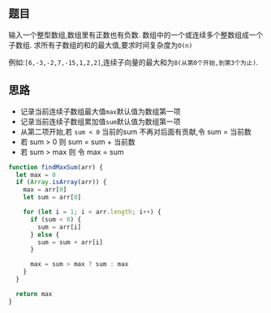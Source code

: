 ## 题目

输入一个整型数组,数组里有正数也有负数. 数组中的一个或连续多个整数组成一个子数组. 求所有子数组的和的最大值,要求时间复杂度为`O(n)`

例如:`[6,-3,-2,7,-15,1,2,2]`,连续子向量的最大和为`8(从第0个开始,到第3个为止)`. 

## 思路

- 记录当前连续子数组最大值`max`默认值为数组第一项
- 记录当前连续子数组累加值`sum`默认值为数组第一项
- 从第二项开始,若 `sum < 0` 当前的sum 不再对后面有贡献,令 sum = 当前数
- 若 sum > 0 则 sum = sum + 当前数
- 若 sum > max 则 令 max = sum


```js
function findMaxSum(arr) {
  let max = 0
  if (Array.isArray(arr)) {
    max = arr[0]
    let sum = arr[0]

    for (let i = 1; i < arr.length; i++) {
      if (sum < 0) {
        sum = arr[i]
      } else {
        sum = sum + arr[i]
      }

      max = sum > max ? sum : max
    }
  }

  return max
}

```